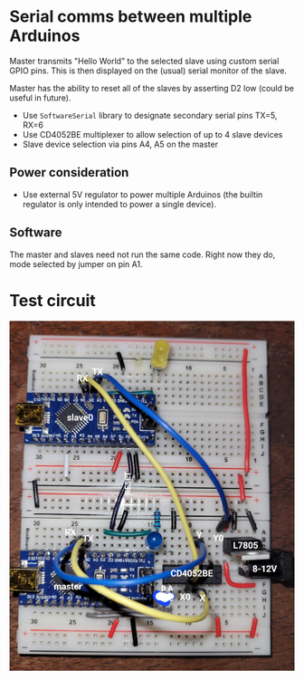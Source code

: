 # Serial comms between multiple Arduinos

Master transmits "Hello World" to the selected slave using custom serial GPIO pins. This is then displayed on the (usual) serial monitor of the slave.

Master has the ability to reset all of the slaves by asserting D2 low (could be useful in future).

* Use `SoftwareSerial` library to designate secondary serial pins TX=5, RX=6
* Use CD4052BE multiplexer to allow selection of up to 4 slave devices
* Slave device selection via pins A4, A5 on the master

## Power consideration

* Use external 5V regulator to power multiple Arduinos (the builtin regulator is only intended to power a single device).

## Software
The master and slaves need not run the same code. Right now they do, mode selected by jumper on pin A1.

# Test circuit

![breadboard](circuit.jpg)

